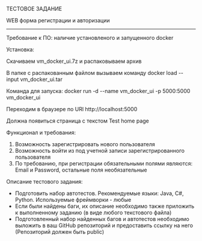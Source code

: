 ТЕСТОВОЕ ЗАДАНИЕ

WEB форма регистрации и авторизации
___
Требование к ПО: наличие установленого и запущенного docker

Установка:

Скачиваем vm_docker_ui.7z и распаковываем архив

В папке с распакованным файлом вызываем команду docker load --input vm_docker_ui.tar

Команда для запуска: docker run -d --name vm_docker_ui -p 5000:5000 vm_docker_ui

Переходим в браузере по URl http://localhost:5000

Должна появиться страница с текстом Test home page


Функционал и требования:

1. Возможность зарегистрировать нового пользователя
2. Возможность войти из под учетной записи зарегистрированного пользователя
3. По требованию, при регистрации обязательными полями являются: Email и Password, остальные поля необязательные

Описание тестового задания:

- Подготовить набор автотестов. Рекомендуемые языки: Java, C#, Python. Используемые фреймворки - любые
- Если были найдены баги, их описание необходимо также приложить к выполненному заданию (в виде любого текстового файла)
- Подготовленный набор найденных багов и автотестов необходимо выложить в ваш GitHub репозиторий и предоставить ссылку на него (Репозиторий должен быть public)